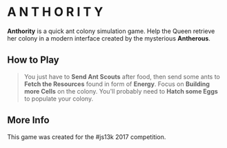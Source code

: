 # A N T H O R I T Y

**Anthority** is a quick ant colony simulation game. Help the Queen retrieve her colony in a modern interface created by the mysterious **Antherous**.

## How to Play
> You just have to **Send Ant Scouts** after food, then send some ants to **Fetch the Resources** found in form of **Energy**. Focus on **Building more Cells** on the colony. You'll probably need to **Hatch some Eggs** to populate your colony.

## More Info
This game was created for the #js13k 2017 competition.